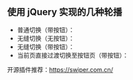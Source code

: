 ## 使用 jQuery 实现的几种轮播

- 普通切换（带按钮）：
- 无缝切换（无按钮）：
- 无缝切换（带按钮）：
- 当前页直接过渡切换至按钮页（带按钮）：



开源插件推荐：https://swiper.com.cn/